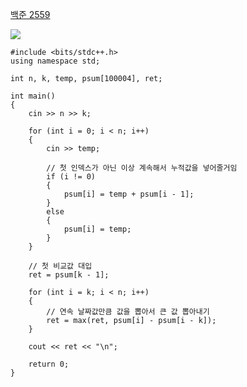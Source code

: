 [백준 2559](https://www.acmicpc.net/problem/2559)

<img src="https://skillicons.dev/icons?i=cpp" />

```
#include <bits/stdc++.h>
using namespace std;

int n, k, temp, psum[100004], ret;

int main()
{
    cin >> n >> k;

    for (int i = 0; i < n; i++)
    {
        cin >> temp;

        // 첫 인덱스가 아닌 이상 계속해서 누적값을 넣어줄거임
        if (i != 0)
        {
            psum[i] = temp + psum[i - 1];
        }
        else
        {
            psum[i] = temp;
        }
    }

    // 첫 비교값 대입
    ret = psum[k - 1];

    for (int i = k; i < n; i++)
    {
        // 연속 날짜값만큼 값을 뽑아서 큰 값 뽑아내기
        ret = max(ret, psum[i] - psum[i - k]);
    }

    cout << ret << "\n";

    return 0;
}
```

